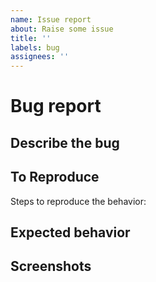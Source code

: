 ```yaml
---
name: Issue report
about: Raise some issue
title: ''
labels: bug
assignees: ''
---
```


<!--
Please fill this template.
Impact level will be rate as 
  - High: Production can not process full functionality, unable to evaluate
  - Medium: Production can work as normal but some feature is not working
  - Low: Decorative feature not working
-->

# Bug report

## Describe the bug

<!-- A clear and concise description of what the bug is. -->

## To Reproduce

Steps to reproduce the behavior:

<!-- A clear and concise step by step how the bug happen. -->

## Expected behavior

<!-- A clear and concise description of what you expected to happen. -->

## Screenshots

<!-- If applicable, please add screenshots to help explain the issue -->
